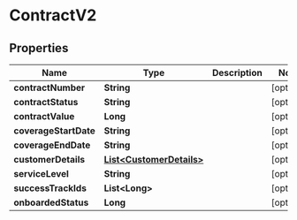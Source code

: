 

# ContractV2


## Properties

| Name | Type | Description | Notes |
|------------ | ------------- | ------------- | -------------|
|**contractNumber** | **String** |  |  [optional] |
|**contractStatus** | **String** |  |  [optional] |
|**contractValue** | **Long** |  |  [optional] |
|**coverageStartDate** | **String** |  |  [optional] |
|**coverageEndDate** | **String** |  |  [optional] |
|**customerDetails** | [**List&lt;CustomerDetails&gt;**](CustomerDetails.md) |  |  [optional] |
|**serviceLevel** | **String** |  |  [optional] |
|**successTrackIds** | **List&lt;Long&gt;** |  |  [optional] |
|**onboardedStatus** | **Long** |  |  [optional] |



